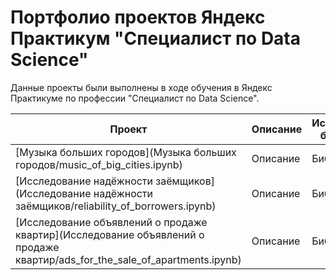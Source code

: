 # Портфолио проектов Яндекс Практикум "Специалист по Data Science"

Данные проекты были выполнены в ходе обучения в Яндекс Практикуме по профессии "Специалист по Data Science".

|Проект|Описание|Используемые библиотеки|
|-------------|---------------|--------------|
|[Музыка больших городов](Музыка больших городов/music_of_big_cities.ipynb)|Описание|Библиотеки|
|[Исследование надёжности заёмщиков](Исследование надёжности заёмщиков/reliability_of_borrowers.ipynb)|Описание|Библиотеки|
|[Исследование объявлений о продаже квартир](Исследование объявлений о продаже квартир/ads_for_the_sale_of_apartments.ipynb)|Описание|Библиотеки|
